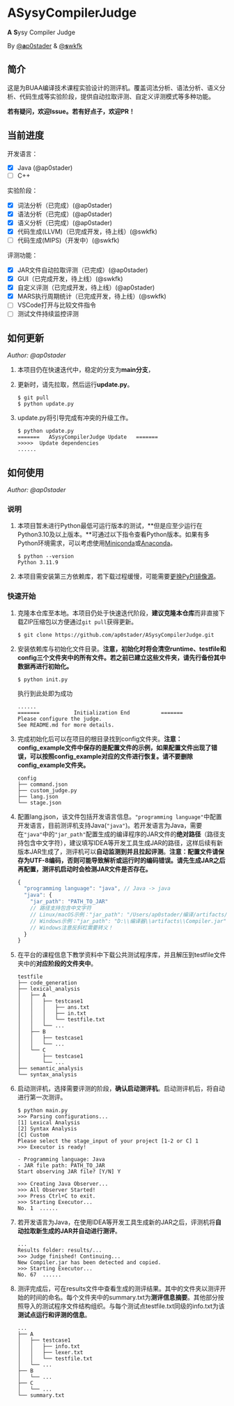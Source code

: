# ASysyCompilerJudge

**A** **S**ysy Compiler Judge

By [@**a**p0stader](https://github.com/ap0stader) & [@**s**wkfk](https://github.com/swkfk)

## 简介

这是为BUAA编译技术课程实验设计的测评机。覆盖词法分析、语法分析、语义分析、代码生成等实验阶段，提供自动拉取评测、自定义评测模式等多种功能。

**若有疑问，欢迎Issue。若有好点子，欢迎PR！**

## 当前进度

开发语言：

- [x] Java (@ap0stader)
- [ ] C++

实验阶段：

- [x] 词法分析（已完成）(@ap0stader)
- [x] 语法分析（已完成）(@ap0stader)
- [x] 语义分析（已完成）(@ap0stader)
- [x] 代码生成(LLVM)（已完成开发，待上线）(@swkfk)
- [ ] 代码生成(MIPS)（开发中）(@swkfk)

评测功能：

- [x] JAR文件自动拉取评测（已完成）(@ap0stader)
- [x] GUI（已完成开发，待上线）(@swkfk)
- [x] 自定义评测（已完成开发，待上线）(@ap0stader)
- [x] MARS执行周期统计（已完成开发，待上线）(@swkfk)
- [ ] VSCode打开与比较文件指令
- [ ] 测试文件持续监控评测

## 如何更新

*Author: @ap0stader*

1. 本项目仍在快速迭代中，稳定的分支为**main分支**，

2. 更新时，请先拉取，然后运行**update.py**。

   ```shell
   $ git pull
   $ python update.py
   ```

3. update.py将引导完成有冲突的升级工作。

   ```shell
   $ python update.py
   =======   ASysyCompilerJudge Update   =======
   >>>>>  Update dependencies
   ......
   ```

## 如何使用

*Author: @ap0stader*

### 说明

1. 本项目暂未进行Python最低可运行版本的测试，**但是应至少运行在Python3.10及以上版本。**可通过以下指令查看Python版本。如果有多Python环境需求，可以考虑使用[Miniconda](https://docs.anaconda.com/miniconda/)或[Anaconda](https://docs.anaconda.com/anaconda/)。

   ```shell
   $ python --version
   Python 3.11.9
   ```

2. 本项目需安装第三方依赖库，若下载过程缓慢，可能需要[更换PyPI镜像源](https://mirrors.tuna.tsinghua.edu.cn/help/pypi/)。

### 快速开始

1. 克隆本仓库至本地。本项目仍处于快速迭代阶段，**建议克隆本仓库**而非直接下载ZIP压缩包以方便通过`git pull`获得更新。

   ```shell
   $ git clone https://github.com/ap0stader/ASysyCompilerJudge.git
   ```

2. 安装依赖库与初始化文件目录。**注意，初始化时将会清空runtime、testfile和config三个文件夹中的所有文件。若之前已建立这些文件夹，请先行备份其中数据再进行初始化。**

   ```shell
   $ python init.py
   ```

   执行到此处即为成功

   ```
   ......
   =======           Initialization End          =======
   Please configure the judge.
   See README.md for more details.
   ```

3. 完成初始化后可以在项目的根目录找到config文件夹。**注意：config_example文件中保存的是配置文件的示例，如果配置文件出现了错误，可以按照config_example对应的文件进行恢复。请不要删除config_example文件夹。**

   ```
   config
   ├── command.json
   ├── custom_judge.py
   ├── lang.json
   └── stage.json
   ```

4. 配置lang.json，该文件包括开发语言信息。`"programming language"`中配置开发语言，目前测评机支持Java(`"java"`)。若开发语言为Java，需要在`"java"`中的`"jar_path"`配置生成的编译程序的JAR文件的**绝对路径**（路径支持包含中文字符），建议填写IDEA等开发工具生成JAR的路径，这样后续有新版本JAR生成了，测评机可以**自动监测到并且拉起评测**。**注意：配置文件请保存为UTF-8编码，否则可能导致解析或运行时的编码错误。请先生成JAR之后再配置，测评机启动时会检测JAR文件是否存在。**

   ```javascript
   {
     "programming language": "java", // Java -> java
     "java": {
       "jar_path": "PATH_TO_JAR"
       // 路径支持包含中文字符
       // Linux/macOS示例："jar_path": "/Users/ap0stader/编译/artifacts/Compiler.jar"
       // Windows示例："jar_path": "D:\\编译器\\artifacts\\Compiler.jar"
       // Windows注意反斜杠需要转义！
     }
   }
   ```

5. 在平台的课程信息下教学资料中下载公共测试程序库，并且解压到testfile文件夹中的**对应阶段的文件夹中**。

   ```
   testfile
   ├── code_generation
   ├── lexical_analysis
   │   ├── A
   │   │   ├── testcase1
   │   │   │   ├── ans.txt
   │   │   │   ├── in.txt
   │   │   │   └── testfile.txt
   │   │   └── ...
   │   ├── B
   │   │   ├── testcase1
   │   │   └── ...
   │   └── C
   │       ├── testcase1
   │       └── ...
   ├── semantic_analysis
   └── syntax_analysis
   ```
   
6. 启动测评机，选择需要评测的阶段，**确认启动测评机**。启动测评机后，将自动进行第一次测评。

   ```shell
   $ python main.py
   >>> Parsing configurations...
   [1] Lexical Analysis
   [2] Syntax Analysis
   [C] Custom
   Please select the stage_input of your project [1-2 or C] 1
   >>> Executor is ready!
   
   - Programming language: Java
   - JAR file path: PATH_TO_JAR
   Start observing JAR file? [Y/N] Y
   
   >>> Creating Java Observer...
   >>> All Observer Started!
   >>> Press Ctrl+C to exit.
   >>> Starting Executor...
   No. 1  ......
   ```
   
7. 若开发语言为Java，在使用IDEA等开发工具生成新的JAR之后，评测机将**自动拉取新生成的JAR并自动进行测评**。

   ```
   ...
   Results folder: results/...
   >>> Judge finished! Continuing... 
   New Compiler.jar has been detected and copied.
   >>> Starting Executor...
   No. 67  ......
   ```

8. 测评完成后，可在results文件中查看生成的测评结果。其中的文件夹以测评开始的时间的命名。每个文件夹中的summary.txt为**测评信息摘要**。其他部分按照导入的测试程序文件结构组织。与每个测试点testfile.txt同级的info.txt为该**测试点运行和评测的信息**。

   ```
   ...
   ├── A
   │   ├── testcase1
   │   │   ├── info.txt
   │   │   ├── lexer.txt
   │   │   └── testfile.txt
   │   └── ...
   ├── B
   │   └── ...
   ├── C
   │   └── ...
   └── summary.txt
   ```